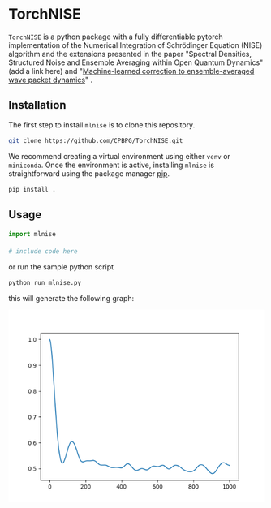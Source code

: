 # TorchNISE

`TorchNISE` is a python package with a fully differentiable pytorch implementation of the Numerical Integration of Schrödinger Equation (NISE) algorithm and the extensions presented in the paper "Spectral Densities, Structured Noise and Ensemble Averaging within Open
Quantum Dynamics" (add a link here) and "[Machine-learned correction to ensemble-averaged wave packet dynamics]([https://link-url-here.org](https://doi.org/10.1063/5.0166694))" .


## Installation

The first step to install `mlnise` is to clone this repository.

```bash
git clone https://github.com/CPBPG/TorchNISE.git
```

We recommend creating a virtual environment using either `venv` or `miniconda`. Once the environment is active, installing `mlnise` is straightforward using the package manager [pip](https://pip.pypa.io/en/stable/).

```bash
pip install .
```

## Usage

```python
import mlnise

# include code here
```

or run the sample python script

```bash
python run_mlnise.py
```

this will generate the following graph:

![Sample graph showing the population dynamics](images/sample_graph.png)

